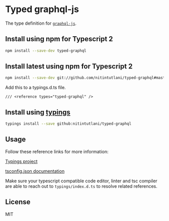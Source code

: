 # Typed graphql-js

The type definition for [`graphql-js`](https://github.com/graphql/graphql-js).

## Install using npm for Typescript 2

```bash
npm install --save-dev typed-graphql
```

## Install latest using npm for Typescript 2

```bash
npm install --save-dev git://github.com/nitintutlani/typed-graphql#master
```

Add this to a typings.d.ts file.
```
/// <reference types="typed-graphql" />
```

## Install using [typings](https://www.npmjs.com/package/typings)

```bash
typings install --save github:nitintutlani/typed-graphql
```

## Usage

Follow these reference links for more information:

  [Typings project](https://www.npmjs.com/package/typings)

  [tsconfig.json documentation](https://www.typescriptlang.org/docs/handbook/tsconfig-json.html)

  Make sure your typescript compatible code editor, linter and tsc compiler are able to reach out to `typings/index.d.ts` to resolve related references.

## License

MIT
